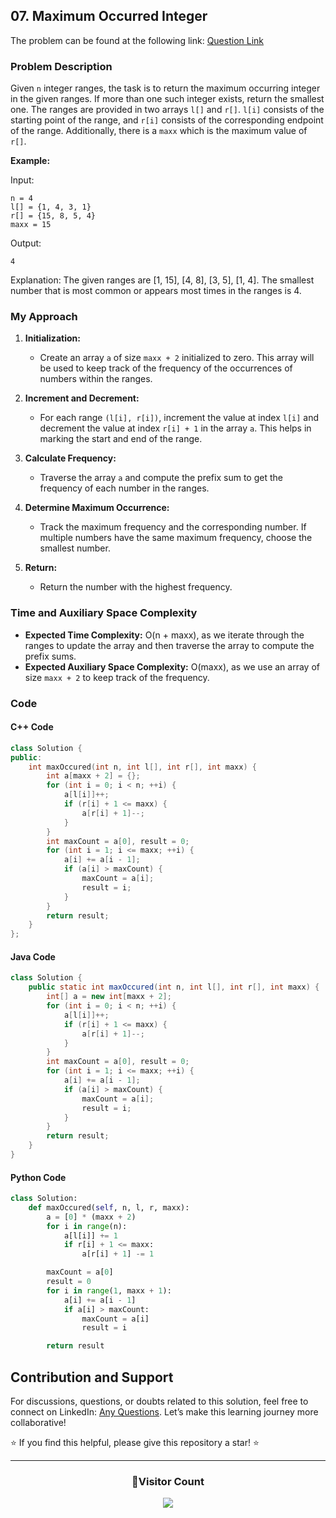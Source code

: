 ## 07. Maximum Occurred Integer

The problem can be found at the following link: [Question Link](https://www.geeksforgeeks.org/problems/maximum-occured-integer4602/1)

### Problem Description

Given `n` integer ranges, the task is to return the maximum occurring integer in the given ranges. If more than one such integer exists, return the smallest one. The ranges are provided in two arrays `l[]` and `r[]`. `l[i]` consists of the starting point of the range, and `r[i]` consists of the corresponding endpoint of the range. Additionally, there is a `maxx` which is the maximum value of `r[]`.

**Example:**

Input:

```
n = 4
l[] = {1, 4, 3, 1}
r[] = {15, 8, 5, 4}
maxx = 15
```

Output:

```
4
```

Explanation:
The given ranges are [1, 15], [4, 8], [3, 5], [1, 4]. The smallest number that is most common or appears most times in the ranges is 4.

### My Approach

1. **Initialization:**

   - Create an array `a` of size `maxx + 2` initialized to zero. This array will be used to keep track of the frequency of the occurrences of numbers within the ranges.

2. **Increment and Decrement:**
   - For each range `(l[i], r[i])`, increment the value at index `l[i]` and decrement the value at index `r[i] + 1` in the array `a`. This helps in marking the start and end of the range.
3. **Calculate Frequency:**
   - Traverse the array `a` and compute the prefix sum to get the frequency of each number in the ranges.
4. **Determine Maximum Occurrence:**

   - Track the maximum frequency and the corresponding number. If multiple numbers have the same maximum frequency, choose the smallest number.

5. **Return:**
   - Return the number with the highest frequency.

### Time and Auxiliary Space Complexity

- **Expected Time Complexity:** O(n + maxx), as we iterate through the ranges to update the array and then traverse the array to compute the prefix sums.
- **Expected Auxiliary Space Complexity:** O(maxx), as we use an array of size `maxx + 2` to keep track of the frequency.

### Code

#### C++ Code

```cpp
class Solution {
public:
    int maxOccured(int n, int l[], int r[], int maxx) {
        int a[maxx + 2] = {};
        for (int i = 0; i < n; ++i) {
            a[l[i]]++;
            if (r[i] + 1 <= maxx) {
                a[r[i] + 1]--;
            }
        }
        int maxCount = a[0], result = 0;
        for (int i = 1; i <= maxx; ++i) {
            a[i] += a[i - 1];
            if (a[i] > maxCount) {
                maxCount = a[i];
                result = i;
            }
        }
        return result;
    }
};
```

#### Java Code

```java
class Solution {
    public static int maxOccured(int n, int l[], int r[], int maxx) {
        int[] a = new int[maxx + 2];
        for (int i = 0; i < n; ++i) {
            a[l[i]]++;
            if (r[i] + 1 <= maxx) {
                a[r[i] + 1]--;
            }
        }
        int maxCount = a[0], result = 0;
        for (int i = 1; i <= maxx; ++i) {
            a[i] += a[i - 1];
            if (a[i] > maxCount) {
                maxCount = a[i];
                result = i;
            }
        }
        return result;
    }
}
```

#### Python Code

```python
class Solution:
    def maxOccured(self, n, l, r, maxx):
        a = [0] * (maxx + 2)
        for i in range(n):
            a[l[i]] += 1
            if r[i] + 1 <= maxx:
                a[r[i] + 1] -= 1

        maxCount = a[0]
        result = 0
        for i in range(1, maxx + 1):
            a[i] += a[i - 1]
            if a[i] > maxCount:
                maxCount = a[i]
                result = i

        return result
```

## Contribution and Support

For discussions, questions, or doubts related to this solution, feel free to connect on LinkedIn: [Any Questions](https://www.linkedin.com/in/patel-hetkumar-sandipbhai-8b110525a/). Let’s make this learning journey more collaborative!

⭐ If you find this helpful, please give this repository a star! ⭐

---

<div align="center">
  <h3><b>📍Visitor Count</b></h3>
</div>

<p align="center">
  <img src="https://profile-counter.glitch.me/Hunterdii/count.svg" />
</p>
